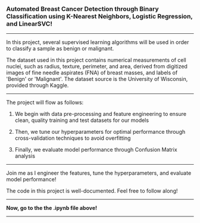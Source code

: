 ### Automated Breast Cancer Detection through Binary Classification using K-Nearest Neighbors, Logistic Regression, and LinearSVC!
---
In this project, several supervised learning algorithms will be used in order to classify a sample as benign or malignant. 

The dataset used in this project contains numerical measurements of cell nuclei, such as radius, texture, perimeter, and area, derived from digitized images of fine needle aspirates (FNA) of breast masses, and labels of 'Benign' or 'Malignant'. The dataset source is the University of Wisconsin, provided through Kaggle.

---
The project will flow as follows:

1. We begin with data pre-processing and feature engineering to ensure clean, quality training and test datasets for our models

2. Then, we tune our hyperparameters for optimal performance through cross-validation techniques to avoid overfitting

3. Finally, we evaluate model performance through Confusion Matrix analysis
---

Join me as I engineer the features, tune the hyperparameters, and evaluate model performance! 

The code in this project is well-documented. Feel free to follow along!

---

**Now, go to the the .ipynb file above!**

---
